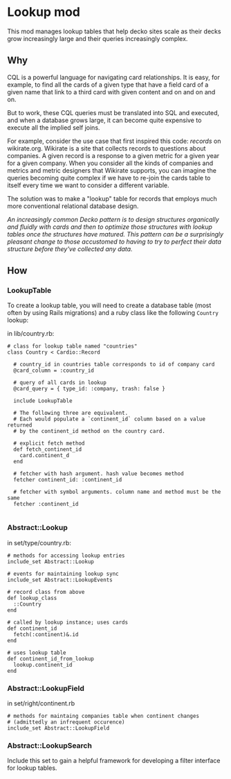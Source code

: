 <!--
# @title README - mod: lookup
-->

# Lookup mod

This mod manages lookup tables that help decko sites scale as their decks
grow increasingly large and their queries increasingly complex.

## Why

CQL is a powerful language for navigating card relationships. It is easy, for
example, to find all the cards of a given type that have a field card of a given
name that link to a third card with given content and on and on and on.

But to work, these CQL queries must be translated into SQL and executed, 
and when a database grows large, it can become quite expensive to execute all
the implied self joins.

For example, consider the use case that first inspired this code: _records_ on
wikirate.org. Wikirate is a site that collects records to questions about 
companies. A given record is a response to a given metric for a given year
for a given company. When you consider all the kinds of companies and metrics
and metric designers that Wikirate supports, you can imagine the queries 
becoming quite complex if we have to re-join the cards table to itself every
time we want to consider a different variable.

The solution was to make a "lookup" table for records that employs much more
conventional relational database design. 

_An increasingly common Decko pattern is to design structures organically and
fluidly with cards and then to optimize those structures with lookup tables once
the structures have matured. This pattern can be a surprisingly pleasant change
to those accustomed to having to try to perfect their data structure before
they've collected any data._

## How

### LookupTable

To create a lookup table, you will need to create a database table (most
often by using Rails migrations) and a ruby class like the following `Country`
lookup:

in lib/country.rb:
```
# class for lookup table named "countries"
class Country < Cardio::Record

  # country_id in countries table corresponds to id of company card
  @card_column = :country_id
  
  # query of all cards in lookup
  @card_query = { type_id: :company, trash: false }

  include LookupTable
  
  # The following three are equivalent.
  # Each would populate a `continent_id` column based on a value returned 
  # by the continent_id method on the country card.
  
  # explicit fetch method
  def fetch_continent_id
    card.continent_d
  end
  
  # fetcher with hash argument. hash value becomes method
  fetcher continent_id: :continent_id
  
  # fetcher with symbol arguments. column name and method must be the same
  fetcher :continent_id
  
```

### Abstract::Lookup

in set/type/country.rb:
```
# methods for accessing lookup entries
include_set Abstract::Lookup

# events for maintaining lookup sync
include_set Abstract::LookupEvents

# record class from above
def lookup_class
  ::Country 
end

# called by lookup instance; uses cards
def continent_id
  fetch(:continent)&.id
end

# uses lookup table
def continent_id_from_lookup
  lookup.continent_id
end

```

### Abstract::LookupField

in set/right/continent.rb
```
# methods for maintaing companies table when continent changes
# (admittedly an infrequent occurence)
include_set Abstract::LookupField
```


### Abstract::LookupSearch

Include this set to gain a helpful framework for developing a filter interface
for lookup tables.



